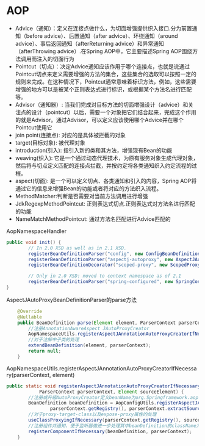 # AOP

* Advice（通知）：定义在连接点做什么，为切面增强提供织入接口.分为前置通知（before advice）、后置通知（after advice）、环绕通知（around advice）、事后返回通知（afterReturning advice）和异常通知（afterThrowing advice）.在Spring AOP中，它主要描述Spring AOP围绕方法调用而注入的切面行为
* Pointcut（切点）：决定Advice通知应该作用于哪个连接点，也就是说通过Pointcut切点来定义需要增强的方法的集合，这些集合的选取可以按照一定的规则来完成。在这种情况下，Pointcut通常意味着标识方法，例如，这些需要增强的地方可以是被某个正则表达式进行标识，或根据某个方法名进行匹配等。
* Advisor（通知器）: 当我们完成对目标方法的切面增强设计（advice）和关注点的设计（pointcut）以后，需要一个对象把它们结合起来，完成这个作用的就是Advisor。通过Advisor，可以定义应该使用哪个Advice并在哪个Pointcut使用它
* join point(连接点): 对应的是具体被拦截的对象
* target(目标对象): 被代理对象
* introduction(引入): 指引入新的类和其方法，增强现有Bean的功能
* weaving(织入): 它是一个通过动态代理技术，为原有服务对象生成代理对象，然后将与切点定义匹配的连接点拦截，并按约定将各类通知织入约定流程的过程。
* aspect(切面): 是一个可以定义切点、各类通知和引入的内容，Spring AOP将通过它的信息来增强Bean的功能或者将对应的方法织入流程。
* MethodMatcher:判断是否需要对当前方法调用进行增强
* JdkRegexpMethodPointcut: 正则表达式切点.正则表达式对方法名进行匹配的功能
* NameMatchMethodPointcut: 通过方法名匹配进行Advice匹配的

AopNamespaceHandler

```java
public void init() {
		// In 2.0 XSD as well as in 2.1 XSD.
		registerBeanDefinitionParser("config", new ConfigBeanDefinitionParser());
		registerBeanDefinitionParser("aspectj-autoproxy", new AspectJAutoProxyBeanDefinitionParser());
		registerBeanDefinitionDecorator("scoped-proxy", new ScopedProxyBeanDefinitionDecorator());

		// Only in 2.0 XSD: moved to context namespace as of 2.1
		registerBeanDefinitionParser("spring-configured", new SpringConfiguredBeanDefinitionParser());
}
```

AspectJAutoProxyBeanDefinitionParser的parse方法

```java
    @Override
	@Nullable
	public BeanDefinition parse(Element element, ParserContext parserContext) {
		//注册AnnotationAwareAspect JAutoProxyCreator
		AopNamespaceUtils.registerAspectJAnnotationAutoProxyCreatorIfNecessary(parserContext, element);
		//对于注解中子类的处理
		extendBeanDefinition(element, parserContext);
		return null;
	}
```

AopNamespaceUtils.registerAspectJAnnotationAutoProxyCreatorIfNecessary(parserContext, element)

```java
public static void registerAspectJAnnotationAutoProxyCreatorIfNecessary(
			ParserContext parserContext, Element sourceElement) {
        //注册或升级AutoProxyCreator定义beanName为org.Springframework.aop.config.internalAutoProxyCreator的BeanDefinition
		BeanDefinition beanDefinition = AopConfigUtils.registerAspectJAnnotationAutoProxyCreatorIfNecessary(
				parserContext.getRegistry(), parserContext.extractSource(sourceElement));
		//对于proxy-target-class以及expose-proxy属性的处理
		useClassProxyingIfNecessary(parserContext.getRegistry(), sourceElement);
		//注册组件并通知，便于监听器做进一步处理其中beanDefinition的className为AnnotationAwareAspectJAutoProxyCreat
		registerComponentIfNecessary(beanDefinition, parserContext);
	}
```

